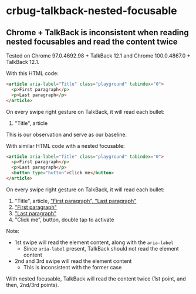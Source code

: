 # crbug-talkback-nested-focusable

## Chrome + TalkBack is inconsistent when reading nested focusables and read the content twice

Tested on Chrome 97.0.4692.98 + TalkBack 12.1 and Chrome 100.0.4867.0 + TalkBack 12.1.

With this HTML code:

```html
<article aria-label="Title" class="playground" tabindex="0">
  <p>First paragraph</p>
  <p>Last paragraph</p>
</article>
```

On every swipe right gesture on TalkBack, it will read each bullet:

1. "Title", article

This is our observation and serve as our baseline.

With similar HTML code with a nested focusable:

```html
<article aria-label="Title" class="playground" tabindex="0">
  <p>First paragraph</p>
  <p>Last paragraph</p>
  <button type="button">Click me</button>
</article>
```

On every swipe right gesture on TalkBack, it will read each bullet:

1. "Title", article, <ins>"First paragraph", "Last paragraph"</ins></li>
1. <ins>"First paragraph"</ins></li>
1. <ins>"Last paragraph"</ins></li>
1. "Click me", button, double tap to activate</li>

Note:

- 1st swipe will read the element content, along with the `aria-label`
   - Since `aria-label` present, TalkBack should not read the element content
- 2nd and 3rd swipe will read the element content
   - This is inconsistent with the former case

With nested focusable, TalkBack will read the content twice (1st point, and then, 2nd/3rd points).
